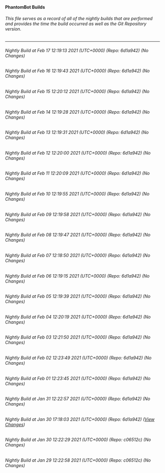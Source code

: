 **PhantomBot Builds**

###### This file serves as a record of all of the nightly builds that are performed and provides the time the build occurred as well as the Git Repository version.
-------------------------------------------------------------------------------------------------------------
###### Nightly Build at Feb 17 12:19:13 2021 (UTC+0000) (Repo: 6d1a942) (No Changes)
###### Nightly Build at Feb 16 12:19:43 2021 (UTC+0000) (Repo: 6d1a942) (No Changes)
###### Nightly Build at Feb 15 12:20:12 2021 (UTC+0000) (Repo: 6d1a942) (No Changes)
###### Nightly Build at Feb 14 12:19:28 2021 (UTC+0000) (Repo: 6d1a942) (No Changes)
###### Nightly Build at Feb 13 12:19:31 2021 (UTC+0000) (Repo: 6d1a942) (No Changes)
###### Nightly Build at Feb 12 12:20:00 2021 (UTC+0000) (Repo: 6d1a942) (No Changes)
###### Nightly Build at Feb 11 12:20:09 2021 (UTC+0000) (Repo: 6d1a942) (No Changes)
###### Nightly Build at Feb 10 12:19:55 2021 (UTC+0000) (Repo: 6d1a942) (No Changes)
###### Nightly Build at Feb 09 12:19:58 2021 (UTC+0000) (Repo: 6d1a942) (No Changes)
###### Nightly Build at Feb 08 12:19:47 2021 (UTC+0000) (Repo: 6d1a942) (No Changes)
###### Nightly Build at Feb 07 12:18:50 2021 (UTC+0000) (Repo: 6d1a942) (No Changes)
###### Nightly Build at Feb 06 12:19:15 2021 (UTC+0000) (Repo: 6d1a942) (No Changes)
###### Nightly Build at Feb 05 12:19:39 2021 (UTC+0000) (Repo: 6d1a942) (No Changes)
###### Nightly Build at Feb 04 12:20:19 2021 (UTC+0000) (Repo: 6d1a942) (No Changes)
###### Nightly Build at Feb 03 12:21:50 2021 (UTC+0000) (Repo: 6d1a942) (No Changes)
###### Nightly Build at Feb 02 12:23:49 2021 (UTC+0000) (Repo: 6d1a942) (No Changes)
###### Nightly Build at Feb 01 12:23:45 2021 (UTC+0000) (Repo: 6d1a942) (No Changes)
###### Nightly Build at Jan 31 12:22:57 2021 (UTC+0000) (Repo: 6d1a942) (No Changes)
###### Nightly Build at Jan 30 17:18:03 2021 (UTC+0000) (Repo: 6d1a942) ([View Changes](https://github.com/PhantomBot/PhantomBot/compare/c06512c...6d1a942))
###### Nightly Build at Jan 30 12:22:29 2021 (UTC+0000) (Repo: c06512c) (No Changes)
###### Nightly Build at Jan 29 12:22:58 2021 (UTC+0000) (Repo: c06512c) (No Changes)
